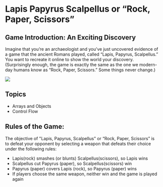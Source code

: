 # Lapis Papyrus Scalpellus or “Rock, Paper, Scissors” 

## Game Introduction:  An Exciting Discovery
Imagine that you’re an archaeologist and you’ve just uncovered evidence of a game that the ancient Romans played, called “Lapis, Papyrus, Scalpellus.” You want to recreate it online to show the world your discovery. (Surprisingly enough, the game is exactly the same as the one we modern-day humans know as “Rock, Paper, Scissors.” Some things never change.)

![](https://i.imgur.com/veLgHaB.png)
## Topics 
   - Arrays and Objects
   - Control Flow
## Rules of the Game:
The objective of "Lapis, Papyrus, Scalpellus" or “Rock, Paper, Scissors”  is to defeat your opponent by selecting a weapon that defeats their choice under the following rules:
 
   - Lapis(rock) smashes (or blunts) Scalpellus(scissors), so Lapis wins
   - Scalpellus cut Papyrus (paper), so Scalpellus(scissors) win
   - Papyrus (paper) covers Lapis (rock), so Papyrus (paper) wins
   - If players choose the same weapon, neither win and the game is played again
